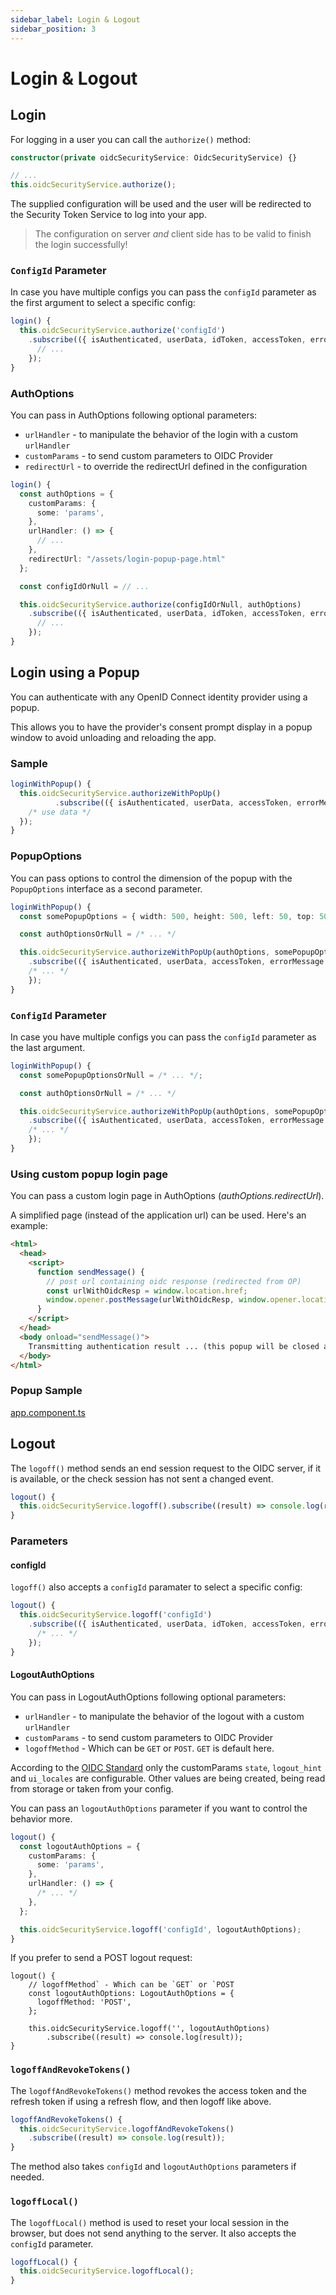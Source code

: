 ```yaml
---
sidebar_label: Login & Logout
sidebar_position: 3
---
```


# Login & Logout

## Login

For logging in a user you can call the `authorize()` method:

```ts
constructor(private oidcSecurityService: OidcSecurityService) {}

// ...
this.oidcSecurityService.authorize();
```

The supplied configuration will be used and the user will be redirected to the Security Token Service to log into your app.

> The configuration on server _and_ client side has to be valid to finish the login successfully!

### `ConfigId` Parameter

In case you have multiple configs you can pass the `configId` parameter as the first argument to select a specific config:

```ts
login() {
  this.oidcSecurityService.authorize('configId')
    .subscribe(({ isAuthenticated, userData, idToken, accessToken, errorMessage }) => {
      // ...
    });
}
```

### AuthOptions

You can pass in AuthOptions following optional parameters:

- `urlHandler` - to manipulate the behavior of the login with a custom `urlHandler`
- `customParams` - to send custom parameters to OIDC Provider
- `redirectUrl` - to override the redirectUrl defined in the configuration

```ts
login() {
  const authOptions = {
    customParams: {
      some: 'params',
    },
    urlHandler: () => {
      // ...
    },
    redirectUrl: "/assets/login-popup-page.html"
  };

  const configIdOrNull = // ...

  this.oidcSecurityService.authorize(configIdOrNull, authOptions)
    .subscribe(({ isAuthenticated, userData, idToken, accessToken, errorMessage }) => {
      // ...
    });
}

```

## Login using a Popup

You can authenticate with any OpenID Connect identity provider using a popup.

This allows you to have the provider's consent prompt display in a popup window to avoid unloading and reloading the app.

### Sample

```ts
loginWithPopup() {
  this.oidcSecurityService.authorizeWithPopUp()
          .subscribe(({ isAuthenticated, userData, accessToken, errorMessage }) => {
    /* use data */
  });
}
```

### PopupOptions

You can pass options to control the dimension of the popup with the `PopupOptions` interface as a second parameter.

```ts
loginWithPopup() {
  const somePopupOptions = { width: 500, height: 500, left: 50, top: 50 };

  const authOptionsOrNull = /* ... */

  this.oidcSecurityService.authorizeWithPopUp(authOptions, somePopupOptions)
    .subscribe(({ isAuthenticated, userData, accessToken, errorMessage }) => {
    /* ... */
    });
}
```

### `ConfigId` Parameter

In case you have multiple configs you can pass the `configId` parameter as the last argument.

```ts
loginWithPopup() {
  const somePopupOptionsOrNull = /* ... */;

  const authOptionsOrNull = /* ... */

  this.oidcSecurityService.authorizeWithPopUp(authOptions, somePopupOptions, 'configId')
    .subscribe(({ isAuthenticated, userData, accessToken, errorMessage }) => {
    /* ... */
    });
}
```

### Using custom popup login page

You can pass a custom login page in AuthOptions (_authOptions.redirectUrl_).

A simplified page (instead of the application url) can be used. Here's an example:

```html
<html>
  <head>
    <script>
      function sendMessage() {
        // post url containing oidc response (redirected from OP)
        const urlWithOidcResp = window.location.href;
        window.opener.postMessage(urlWithOidcResp, window.opener.location.href);
      }
    </script>
  </head>
  <body onload="sendMessage()">
    Transmitting authentication result ... (this popup will be closed automatically).
  </body>
</html>
```

### Popup Sample

[app.component.ts](../../../../../projects/sample-code-flow-popup/src/app/)

## Logout

The `logoff()` method sends an end session request to the OIDC server, if it is available, or the check session has not sent a changed event.

```ts
logout() {
  this.oidcSecurityService.logoff().subscribe((result) => console.log(result));
}
```

### Parameters

#### configId

`logoff()` also accepts a `configId` paramater to select a specific config:

```ts
logout() {
  this.oidcSecurityService.logoff('configId')
    .subscribe(({ isAuthenticated, userData, idToken, accessToken, errorMessage }) => {
      /* ... */
    });
}
```

#### LogoutAuthOptions

You can pass in LogoutAuthOptions following optional parameters:

- `urlHandler` - to manipulate the behavior of the logout with a custom `urlHandler`
- `customParams` - to send custom parameters to OIDC Provider
- `logoffMethod` - Which can be `GET` or `POST`. `GET` is default here.

According to the [OIDC Standard](https://openid.net/specs/openid-connect-rpinitiated-1_0.html) only the customParams `state`, `logout_hint` and `ui_locales` are configurable. Other values are being created, being read from storage or taken from your config.

You can pass an `logoutAuthOptions` parameter if you want to control the behavior more.

```ts
logout() {
  const logoutAuthOptions = {
    customParams: {
      some: 'params',
    },
    urlHandler: () => {
      /* ... */
    },
  };

  this.oidcSecurityService.logoff('configId', logoutAuthOptions);
}
```

If you prefer to send a POST logout request:

```
logout() {
	// logoffMethod` - Which can be `GET` or `POST
	const logoutAuthOptions: LogoutAuthOptions = {
	  logoffMethod: 'POST',
	};

	this.oidcSecurityService.logoff('', logoutAuthOptions)
		.subscribe((result) => console.log(result));
}
```

### `logoffAndRevokeTokens()`

The `logoffAndRevokeTokens()` method revokes the access token and the refresh token if using a refresh flow, and then logoff like above.

```ts
logoffAndRevokeTokens() {
  this.oidcSecurityService.logoffAndRevokeTokens()
    .subscribe((result) => console.log(result));
}
```

The method also takes `configId` and `logoutAuthOptions` parameters if needed.

### `logoffLocal()`

The `logoffLocal()` method is used to reset your local session in the browser, but does not send anything to the server. It also accepts the `configId` parameter.

```ts
logoffLocal() {
  this.oidcSecurityService.logoffLocal();
}
```
